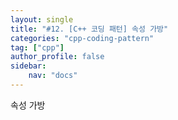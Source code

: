 ```yaml
---
layout: single
title: "#12. [C++ 코딩 패턴] 속성 가방"
categories: "cpp-coding-pattern"
tag: ["cpp"]
author_profile: false
sidebar: 
    nav: "docs"
---
```


속성 가방